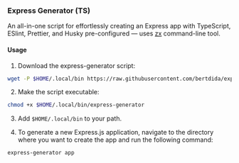 ### Express Generator (TS)

An all-in-one script for effortlessly creating an Express app with TypeScript, ESlint, Prettier, and Husky pre-configured — uses [zx](https://github.com/google/zx) command-line tool.

#### Usage

1. Download the express-generator script:

```bash
wget -P $HOME/.local/bin https://raw.githubusercontent.com/bertdida/express-generator/main/express-generator
```

2. Make the script executable:

```bash
chmod +x $HOME/.local/bin/express-generator
```

3. Add `$HOME/.local/bin` to your path.

4. To generate a new Express.js application, navigate to the directory where you want to create the app and run the following command:

```bash
express-generator app
```
